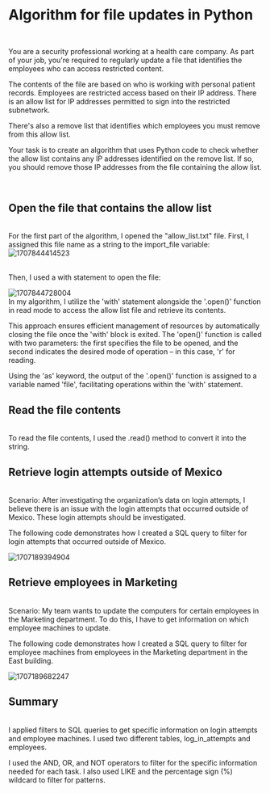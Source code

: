 <h1>Algorithm for file updates in Python</h1>


<h2></h2>
<br> You are a security professional working at a health care company. As part of your job, you're required to regularly update a file that identifies the employees who can access restricted content. 


The contents of the file are based on who is working with personal patient records. Employees are restricted access based on their IP address. There is an allow list for IP addresses permitted to sign into the restricted subnetwork. 


There's also a remove list that identifies which employees you must remove from this allow list.


Your task is to create an algorithm that uses Python code to check whether the allow list contains any IP addresses identified on the remove list. If so, you should remove those IP addresses from the file containing the allow list.

<br/>
<h2>Open the file that contains the allow list
</h2>
<br> For the first part of the algorithm, I opened the "allow_list.txt" file. First, I assigned this file name as a string to the import_file variable:
<br>

<img src="https://github.com/JustinMills2024/Algorithm-for-file-updates-in-Python/assets/159082478/3dc9d037-8bd8-4ea6-96ba-625a9d8b1913" alt="1707844414523">



<br>Then, I used a with statement to open the file:</br>

<img src="https://github.com/JustinMills2024/Algorithm-for-file-updates-in-Python/assets/159082478/5712843e-5ee2-43d0-bee5-1f78858cb34a" alt="1707844728004">
<br>In my algorithm, I utilize the 'with' statement alongside the '.open()' function in read mode to access the allow list file and retrieve its contents. 

This approach ensures efficient management of resources by automatically closing the file once the 'with' block is exited. The 'open()' function is called with two parameters: the first specifies the file to be opened, and the second indicates the desired mode of operation – in this case, 'r' for reading. 

Using the 'as' keyword, the output of the '.open()' function is assigned to a variable named 'file', facilitating operations within the 'with' statement.<br/>






<H2>Read the file contents </H2>

<Br> To read the file contents, I used the .read() method to convert it into the string.</Br>






<h2>Retrieve login attempts outside of Mexico</h2>
<br> Scenario: After investigating the organization’s data on login attempts, I believe there is an issue with the login attempts that occurred outside of Mexico. These login attempts should be investigated.

The following code demonstrates how I created a SQL query to filter for login attempts that occurred outside of Mexico.</br>

<img src="https://github.com/JustinMills2024/Apply-filters-to-SQL-queries/assets/159082478/a1582050-6d31-4362-b15f-e9c8d17a18db" alt="1707189394904">
<h2>Retrieve employees in Marketing</h2>
<br> Scenario: My team wants to update the computers for certain employees in the Marketing department. To do this, I have to get information on which employee machines to update.

The following code demonstrates how I created a SQL query to filter for employee machines from employees in the Marketing department in the East building.</Br>

<img src="https://github.com/JustinMills2024/Apply-filters-to-SQL-queries/assets/159082478/b74a19fa-9a6c-45a0-9ad5-d9507b6c13d0" alt="1707189682247">

<h2>Summary</h2>
<br>I applied filters to SQL queries to get specific information on login attempts and employee machines. I used two different tables, log_in_attempts and employees. 

I used the AND, OR, and NOT operators to filter for the specific information needed for each task. I also used LIKE and the percentage sign (%) wildcard to filter for patterns.</br>






